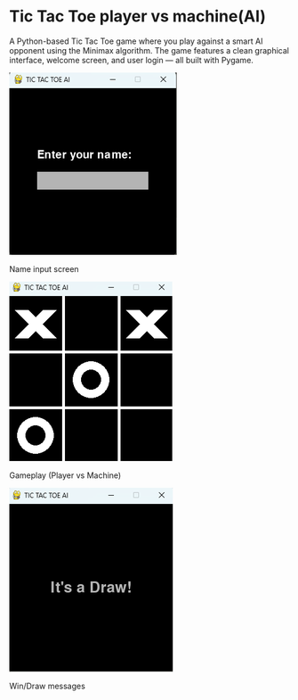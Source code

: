 # Tic Tac Toe player vs machine(AI)
A Python-based Tic Tac Toe game where you play against a smart AI opponent using the Minimax algorithm.
The game features a clean graphical interface, welcome screen, and user login — all built with Pygame.

![Image Alt](https://github.com/Akshitha0621/Tic-Tac-Toe-Game/blob/3181ed9b5a1a1ac1f943fbdc3d0db76876d6c8df/Screenshot%202025-06-01%20205408.png)

Name input screen

![Image Alt](https://github.com/Akshitha0621/Tic-Tac-Toe-Game/blob/99816f0c324c95251ef9d22d6c369c705f30e1e3/Screenshot%202025-06-01%20205508.png)

Gameplay (Player vs Machine)

![Image Alt](https://github.com/Akshitha0621/Tic-Tac-Toe-Game/blob/e1290d6ad5d960c02c353ea2655dfbe26caef2c0/Screenshot%202025-06-01%20205542.png)

Win/Draw messages

